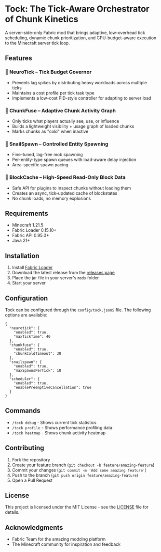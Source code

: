 # Tock: The Tick-Aware Orchestrator of Chunk Kinetics

A server-side-only Fabric mod that brings adaptive, low-overhead tick scheduling, dynamic chunk prioritization, and CPU-budget-aware execution to the Minecraft server tick loop.

## Features

### 🧠 NeuroTick – Tick Budget Governor
- Prevents lag spikes by distributing heavy workloads across multiple ticks
- Maintains a cost profile per tick task type
- Implements a low-cost PID-style controller for adapting to server load

### 🔳 ChunkFuse – Adaptive Chunk Activity Graph
- Only ticks what players actually see, use, or influence
- Builds a lightweight visibility + usage graph of loaded chunks
- Marks chunks as "cold" when inactive

### 🐌 SnailSpawn – Controlled Entity Spawning
- Fine-tuned, lag-free mob spawning
- Per-entity-type spawn queues with load-aware delay injection
- Area-specific spawn pacing

### 🧱 BlockCache – High-Speed Read-Only Block Data
- Safe API for plugins to inspect chunks without loading them
- Creates an async, tick-updated cache of blockstates
- No chunk loads, no memory explosions

## Requirements

- Minecraft 1.21.5
- Fabric Loader 0.15.10+
- Fabric API 0.95.0+
- Java 21+

## Installation

1. Install [Fabric Loader](https://fabricmc.net/use/)
2. Download the latest release from the [releases page](https://github.com/tockmod/tock/releases)
3. Place the jar file in your server's `mods` folder
4. Start your server

## Configuration

Tock can be configured through the `config/tock.json5` file. The following options are available:

```json5
{
  "neurotick": {
    "enabled": true,
    "maxTickTime": 40
  },
  "chunkfuse": {
    "enabled": true,
    "chunkColdTimeout": 30
  },
  "snailspawn": {
    "enabled": true,
    "maxSpawnsPerTick": 10
  },
  "scheduler": {
    "enabled": true,
    "enablePreemptiveCancellation": true
  }
}
```

## Commands

- `/tock debug` - Shows current tick statistics
- `/tock profile` - Shows performance profiling data
- `/tock heatmap` - Shows chunk activity heatmap

## Contributing

1. Fork the repository
2. Create your feature branch (`git checkout -b feature/amazing-feature`)
3. Commit your changes (`git commit -m 'Add some amazing feature'`)
4. Push to the branch (`git push origin feature/amazing-feature`)
5. Open a Pull Request

## License

This project is licensed under the MIT License - see the [LICENSE](LICENSE) file for details.

## Acknowledgments

- Fabric Team for the amazing modding platform
- The Minecraft community for inspiration and feedback 